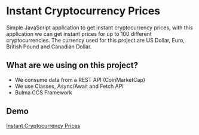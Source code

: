 # Instant Cryptocurrency Prices

Simple JavaScript application to get instant cryptocurrency prices, with this application we can get instant prices for up to 100 different cryptocurrencies. The currency used for this project are US Dollar, Euro, British Pound and Canadian Dollar.

## What are we using on this project?

- We consume data from a REST API (CoinMarketCap)
- We use Classes, Async/Await and Fetch API
- Bulma CCS Framework

## Demo

[Instant Cryptocurrency Prices](https://instant-cryptocurrency-prices.netlify.com/)


